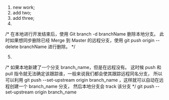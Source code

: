 1. new work;
2. add two;
3. add three;
4.
/*
在本地进行开发结束后，使用 Git branch -d branchName 删除本地分支。
此时如果想同步删除已经 Merge 到 Master 的远程分支，使用 git push origin --delete branchName 进行删除。
*/

5.
/*
如果本地新建了一个分支 branch_name，但是在远程没有。
这时候 push 和 pull 指令就无法确定该跟踪谁，一般来说我们都会使其跟踪远程同名分支，
所以可以利用 git push --set-upstream origin branch_name ，这样就可以自动在远程创建一个 branch_name 分支，
然后本地分支会 track 该分支
*/
git push --set-upstream origin branch_name

